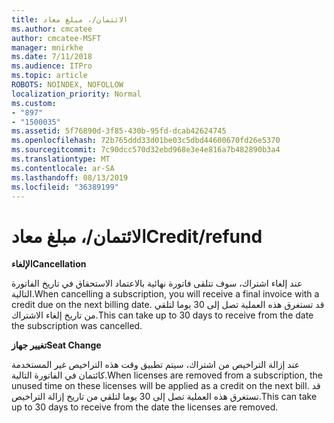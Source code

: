 ```yaml
---
title: الائتمان/، مبلغ معاد
ms.author: cmcatee
author: cmcatee-MSFT
manager: mnirkhe
ms.date: 7/11/2018
ms.audience: ITPro
ms.topic: article
ROBOTS: NOINDEX, NOFOLLOW
localization_priority: Normal
ms.custom:
- "897"
- "1500035"
ms.assetid: 5f76890d-3f85-430b-95fd-dcab42624745
ms.openlocfilehash: 72b765ddd33d01be03c5dbd44600670fd26e5370
ms.sourcegitcommit: 7c90dcc570d32ebd968e3e4e816a7b482890b3a4
ms.translationtype: MT
ms.contentlocale: ar-SA
ms.lasthandoff: 08/13/2019
ms.locfileid: "36389199"
---
```

# <a name="creditrefund"></a><span data-ttu-id="d4205-102">الائتمان/، مبلغ معاد</span><span class="sxs-lookup"><span data-stu-id="d4205-102">Credit/refund</span></span>

<span data-ttu-id="d4205-103">**الإلغاء**</span><span class="sxs-lookup"><span data-stu-id="d4205-103">**Cancellation**</span></span>
  
<span data-ttu-id="d4205-104">عند إلغاء اشتراك، سوف تتلقى فاتورة نهائية بالاعتماد الاستحقاق في تاريخ الفاتورة التالية.</span><span class="sxs-lookup"><span data-stu-id="d4205-104">When cancelling a subscription, you will receive a final invoice with a credit due on the next billing date.</span></span> <span data-ttu-id="d4205-105">قد تستغرق هذه العملية تصل إلى 30 يوما لتلقي من تاريخ إلغاء الاشتراك.</span><span class="sxs-lookup"><span data-stu-id="d4205-105">This can take up to 30 days to receive from the date the subscription was cancelled.</span></span>
  
<span data-ttu-id="d4205-106">**تغيير جهاز**</span><span class="sxs-lookup"><span data-stu-id="d4205-106">**Seat Change**</span></span>
  
<span data-ttu-id="d4205-107">عند إزالة التراخيص من اشتراك، سيتم تطبيق وقت هذه التراخيص غير المستخدمة كائتمان في الفاتورة التالية.</span><span class="sxs-lookup"><span data-stu-id="d4205-107">When licenses are removed from a subscription, the unused time on these licenses will be applied as a credit on the next bill.</span></span> <span data-ttu-id="d4205-108">قد تستغرق هذه العملية تصل إلى 30 يوما لتلقي من تاريخ إزالة التراخيص.</span><span class="sxs-lookup"><span data-stu-id="d4205-108">This can take up to 30 days to receive from the date the licenses are removed.</span></span>